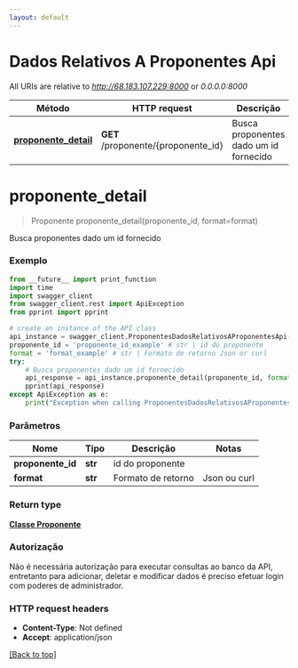 ```yaml
---
layout: default
---
```


# Dados Relativos A Proponentes Api

All URIs are relative to *http://68.183.107.229:8000* or *0.0.0.0:8000*

Método | HTTP request | Descrição
------------- | ------------- | -------------
[**proponente_detail**](https://github.com/fga-eps-mds/2018.2-NaturalSearch/blob/gh-pages/docs/Documenta%C3%A7%C3%A3o%20API/DadosRelativosAProponentesApi.md#proponente_detail) | **GET** /proponente/{proponente_id} | Busca proponentes dado um id fornecido


# **proponente_detail**
> Proponente proponente_detail(proponente_id, format=format)

Busca proponentes dado um id fornecido

### Exemplo
```python
from __future__ import print_function
import time
import swagger_client
from swagger_client.rest import ApiException
from pprint import pprint

# create an instance of the API class
api_instance = swagger_client.ProponentesDadosRelativosAProponentesApi()
proponente_id = 'proponente_id_example' # str | id do proponente
format = 'format_example' # str | Formato de retorno Json or curl
try:
    # Busca proponentes dado um id fornecido
    api_response = api_instance.proponente_detail(proponente_id, format=format)
    pprint(api_response)
except ApiException as e:
    print("Exception when calling ProponentesDadosRelativosAProponentesApi->proponente_detail: %s\n" % e)
```

### Parâmetros

Nome | Tipo | Descrição  | Notas
------------- | ------------- | ------------- | -------------
 **proponente_id** | **str**| id do proponente | 
 **format** | **str**| Formato de retorno | Json ou curl 

### Return type

[**Classe Proponente**](Proponente.md)

### Autorização

Não é necessária autorização para executar consultas ao banco da API, entretanto para adicionar, deletar e modificar dados é preciso efetuar login com poderes de administrador.

### HTTP request headers

 - **Content-Type**: Not defined
 - **Accept**: application/json

[[Back to top]](#)
